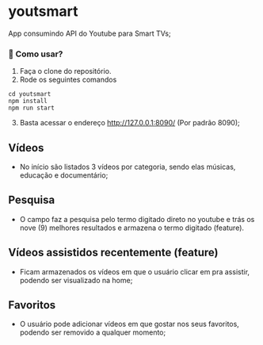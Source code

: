 # youtsmart
App consumindo API do Youtube para Smart TVs;

### 🚀 Como usar?
1) Faça o clone do repositório.
2) Rode os seguintes comandos
```
cd youtsmart
npm install
npm run start
```
3) Basta acessar o endereço http://127.0.0.1:8090/ (Por padrão 8090);

## Vídeos
* No início são listados 3 vídeos por categoria, sendo elas músicas, educação e documentário;

## Pesquisa
* O campo faz a pesquisa pelo termo digitado direto no youtube e trás os nove (9) melhores resultados e armazena o termo digitado (feature).

## Vídeos assistidos recentemente (feature)
* Ficam armazenados os vídeos em que o usuário clicar em pra assistir, podendo ser visualizado na home;

## Favoritos
* O usuário pode adicionar vídeos em que gostar nos seus favoritos, podendo ser removido a qualquer momento;